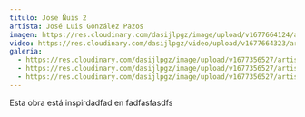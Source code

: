 ```yaml
---
titulo: Jose Ñuis 2
artista: José Luis González Pazos
imagen: https://res.cloudinary.com/dasijlpgz/image/upload/v1677664124/artistas/Jos%C3%A9%20Luis%20Gonz%C3%A1lez%20Pazos/Obra%202/230301_Portada.png
video: https://res.cloudinary.com/dasijlpgz/video/upload/v1677664323/artistas/Jos%C3%A9%20Luis%20Gonz%C3%A1lez%20Pazos/Obra%202/230301_Jose_Luis_G_Pazos_obra_2_COMPRESSED.mp4
galeria:
  - https://res.cloudinary.com/dasijlpgz/image/upload/v1677356527/artistas/Jos%C3%A9%20Luis%20Gonz%C3%A1lez%20Pazos/Obra%202/Snapshot.png
  - https://res.cloudinary.com/dasijlpgz/image/upload/v1677356527/artistas/Jos%C3%A9%20Luis%20Gonz%C3%A1lez%20Pazos/Obra%202/Snapshot_1.png
  - https://res.cloudinary.com/dasijlpgz/image/upload/v1677356527/artistas/Jos%C3%A9%20Luis%20Gonz%C3%A1lez%20Pazos/Obra%202/Snapshot_2.png
---
```

E﻿sta obra está inspirdadfad en fadfasfasdfs